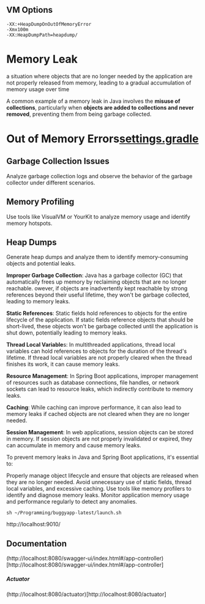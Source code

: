 ## VM Options
```shell
-XX:+HeapDumpOnOutOfMemoryError
-Xmx100m
-XX:HeapDumpPath=heapdump/
```

# Memory Leak 
a situation where objects that are no longer needed by the application are not properly released from memory, 
leading to a gradual accumulation of memory usage over time

A common example of a memory leak in Java involves the **misuse of collections**, 
particularly when **objects are added to collections and never removed**, 
preventing them from being garbage collected.

# Out of Memory Errors[settings.gradle](settings.gradle)

## Garbage Collection Issues

Analyze garbage collection logs and observe the behavior of the garbage collector under different scenarios.

## Memory Profiling
Use tools like VisualVM or YourKit to analyze memory usage and identify memory hotspots.

## Heap Dumps
Generate heap dumps and analyze them to identify memory-consuming objects and potential leaks.

**Improper Garbage Collection**: Java has a garbage collector (GC) that automatically 
frees up memory by reclaiming objects that are no longer reachable. 
owever, if objects are inadvertently kept reachable by strong references beyond their 
useful lifetime, they won't be garbage collected, leading to memory leaks.

**Static References**: Static fields hold references to objects for the entire lifecycle of the application. 
If static fields reference objects that should be short-lived, these objects won't be 
garbage collected until the application is shut down, potentially leading to memory leaks.

**Thread Local Variable**s: In multithreaded applications, thread local variables 
can hold references to objects for the duration of the thread's lifetime. 
If thread local variables are not properly cleared when the thread finishes its work, it can cause memory leaks.

**Resource Management**: In Spring Boot applications, improper management of resources 
such as database connections, file handles, or network sockets can lead to resource leaks,
which indirectly contribute to memory leaks.

**Caching**: While caching can improve performance, it can also lead to memory leaks 
if cached objects are not cleared when they are no longer needed.

**Session Management**: In web applications, session objects can be stored in memory. 
If session objects are not properly invalidated or expired, they can accumulate in memory and cause memory leaks.

To prevent memory leaks in Java and Spring Boot applications, it's essential to:

Properly manage object lifecycle and ensure that objects are released when they are no longer needed.
Avoid unnecessary use of static fields, thread local variables, and excessive caching.
Use tools like memory profilers to identify and diagnose memory leaks.
Monitor application memory usage and performance regularly to detect any anomalies.

```shell
sh ~/Programming/buggyapp-latest/launch.sh
```

http://localhost:9010/

## Documentation
(http://localhost:8080/swagger-ui/index.html#/app-controller)[http://localhost:8080/swagger-ui/index.html#/app-controller]

##### Actuator
(http://localhost:8080/actuator)[http://localhost:8080/actuator]